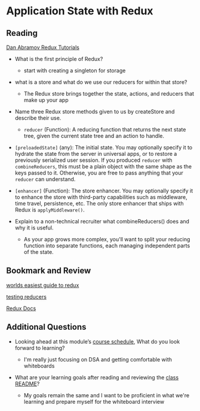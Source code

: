 # Application State with Redux

## Reading

[Dan Abramov Redux Tutorials](https://egghead.io/courses/getting-started-with-redux)

- What is the first principle of Redux?

  - start with creating a singleton for storage

- what is a store and what do we use our reducers for within that store?

  - The Redux store brings together the state, actions, and reducers that make up your app

- Name three Redux store methods given to us by createStore and describe their use.

  - `reducer` (Function): A reducing function that returns the next state tree, given the current state tree and an action to handle.

- `[preloadedState]` (any): The initial state. You may optionally specify it to hydrate the state from the server in universal apps, or to restore a previously serialized user session. If you produced `reducer` with `combineReducers`, this must be a plain object with the same shape as the keys passed to it. Otherwise, you are free to pass anything that your `reducer` can understand.

- `[enhancer]` (Function): The store enhancer. You may optionally specify it to enhance the store with third-party capabilities such as middleware, time travel, persistence, etc. The only store enhancer that ships with Redux is `applyMiddleware()`.

- Explain to a non-technical recruiter what combineReducers() does and why it is useful.

  - As your app grows more complex, you'll want to split your reducing function into separate functions, each managing independent parts of the state.

## Bookmark and Review

[worlds easiest guide to redux](https://medium.freecodecamp.org/understanding-redux-the-worlds-easiest-guide-to-beginning-redux-c695f45546f6)

[testing reducers](https://medium.com/@netxm/testing-redux-reducers-with-jest-6653abbfe3e1)

[Redux Docs](https://redux.js.org/)

## Additional Questions

- Looking ahead at this module’s [course schedule](https://codefellows.github.io/code-401-javascript-guide/curriculum/#module-8), What do you look forward to learning?

  - I'm really just focusing on DSA and getting comfortable with whiteboards

- What are your learning goals after reading and reviewing the [class README](https://codefellows.github.io/code-401-javascript-guide/curriculum/class-36/)?

  - My goals remain the same and I want to be proficient in what we're learning and prepare myself for the whiteboard interview
